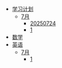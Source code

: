 <!-- docs/_sidebar.md -->

- [学习计划]()
	- [7月]()
		- [20250724](/study/20250724.md)
		- [1](/english/1.md)
- [数学]()
- [英语]()
	- [7月]()
		- [1](/english/1.md)
